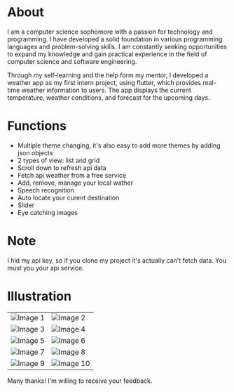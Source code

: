 # About
I am a computer science sophomore with a passion for technology and programming. I have developed a solid foundation in various programming languages and problem-solving skills. I am constantly seeking opportunities to expand my knowledge and gain practical experience in the field of computer science and software engineering.

Through my self-learning and the help form my mentor, I developed a weather app as my first intern project, using flutter, which provides real-time weather information to users. The app displays the current temperature, weather conditions, and forecast for the upcoming days.

# Functions
- Multiple theme changing, it's also easy to add more themes by adding json objects
- 2 types of view: list and grid
- Scroll down to refresh api data 
- Fetch api weather from a free service
- Add, remove, manage your local wather
- Speech recognition
- Auto locate your curent destination
- Slider
- Eye catching images

# Note
I hid my api key, so if you clone my project it's actually can't fetch data. You must you your api service.

# Illustration

  <table>
  <tr>
    <td>
      <img src="https://github.com/LHSang6403/Flutter-Weather-App/assets/88763282/d98c4a78-8f58-4a1c-9f21-ed76a48857a8" alt="Image 1">
    </td>
    <td>
      <img src="https://github.com/LHSang6403/Flutter-Weather-App/assets/88763282/c7e467ff-4366-4d21-9daf-e11a81f761d6" alt="Image 2">
    </td>
  </tr>
    
  <tr>
    <td>
      <img src="https://github.com/LHSang6403/Flutter-Weather-App/assets/88763282/74d0ee21-e9f4-4644-955a-44086d6911e8" alt="Image 3">
    </td>
    <td>
      <img src="https://github.com/LHSang6403/Flutter-Weather-App/assets/88763282/a667c9dc-74dd-4536-9ef7-e2d0447d836e" alt="Image 4">
    </td>
  </tr>

  <tr>
    <td>
      <img src="https://github.com/LHSang6403/Flutter-Weather-App/assets/88763282/7927b1be-98d9-4bb3-8fe1-f5cf0a7b55f0" alt="Image 5">
    </td>
    <td>
      <img src="https://github.com/LHSang6403/Flutter-Weather-App/assets/88763282/30f9dc13-fd32-454f-a652-6194941291fb" alt="Image 6">
    </td>
  </tr>

  <tr>
    <td>
      <img src="https://github.com/LHSang6403/Flutter-Weather-App/assets/88763282/33007716-59b6-4969-80c7-fde51c5b0de4" alt="Image 7">
    </td>
    <td>
      <img src="https://github.com/LHSang6403/Flutter-Weather-App/assets/88763282/af5ec057-3436-4dc5-bb22-12e8a59b6dd7" alt="Image 8">
    </td>
  </tr>

  <tr>
    <td>
      <img src="https://github.com/LHSang6403/Flutter-Weather-App/assets/88763282/1c3f6f09-3165-4457-a512-93de60b1c19f" alt="Image 9">
    </td>
    <td>
      <img src="https://github.com/LHSang6403/Flutter-Weather-App/assets/88763282/4b0100b1-7d8d-45d0-a249-2deedc78e237" alt="Image 10">
    </td>
  </tr>
</table>

Many thanks! I'm willing to receive your feedback.
